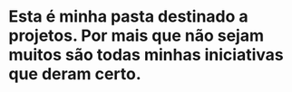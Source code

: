 # Esta é minha pasta destinado a projetos. Por mais que não sejam muitos são todas minhas iniciativas que deram certo.


